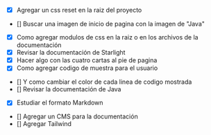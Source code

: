 - [x] Agregar un css reset en la raiz del proyecto
- [] Buscar una imagen de inicio de pagina con la imagen de "Java"
- [x] Como agregar modulos de css en la raiz o en los archivos de la documentación
- [x] Revisar la documentación de Starlight
- [x] Hacer algo con las cuatro cartas al pie de pagina
- [x] Como agregar codigo de muestra para el usuario
- [] Y como cambiar el color de cada linea de codigo mostrada
- [] Revisar la documentación de Java
- [x] Estudiar el formato Markdown
- [] Agregar un CMS para la documentación
- [] Agregar Tailwind

